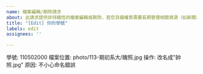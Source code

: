 ```yaml
---
name: 檔案編輯/刪除請求
about: 此請求提供非持續性的檔案編輯或刪除，若您具備權責需要長期管理相關資源（如新聞部），請另外聯繫系代或副系代。
title: "[Edit] 你的學號"
labels: edit
assignees: ''

---
```


學號: 110502000
檔案位置: photo/113-期初系大/醜照.jpg
操作: 改名成"帥照.jpg"
原因: 不小心命名錯誤
